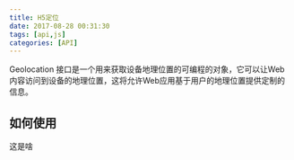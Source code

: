 ```yaml
---
title: H5定位
date: 2017-08-28 00:31:30
tags: [api,js]
categories: [API]
---
```

Geolocation 接口是一个用来获取设备地理位置的可编程的对象，它可以让Web内容访问到设备的地理位置，这将允许Web应用基于用户的地理位置提供定制的信息。
## 如何使用
<div class="div">这是啥</div>
<script>
console.log( navigator );
if ("geolocation" in navigator) {
  /* 地理位置服务可用 */
    $(".div").html('地理位置服务可用ip');
} else {
    $(".div").html('不可用');
  /* 地理位置服务不可用 */
}
</script>